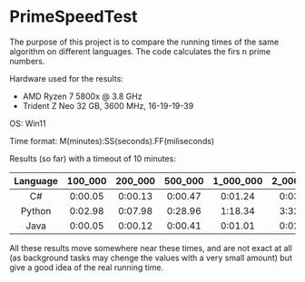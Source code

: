 # PrimeSpeedTest

The purpose of this project is to compare the running times of the same algorithm on different languages. The code calculates the firs n prime numbers.

Hardware used for the results:
 - AMD Ryzen 7 5800x @ 3.8 GHz
 - Trident Z Neo 32 GB, 3600 MHz, 16-19-19-39

OS: Win11

Time format: M(minutes):SS(seconds).FF(miliseconds)

Results (so far) with a timeout of 10 minutes:

Language | 100_000 | 200_000 | 500_000 | 1_000_000 | 2_000_000 | 5_000_000 | 10_000_000 | 20_000_000 | 50_000_000
:-------:|:-------:|:-------:|:-------:|:---------:|:---------:|:---------:|:----------:|:----------:|:----------:
C#       |0:00.05  |0:00.13  |0:00.47  |0:01.24    |0:03.32    |0:12.33    |0:33.47     |1:31.06     |5:43.62
Python   |0:02.98  |0:07.98  |0:28.96  |1:18.34    |3:32.13    |DNF        |DNF         |DNF         |DNF
Java     |0:00.05  |0:00.12  |0:00.41  |0:01.01    |0:02.72    |0:09.94    |0:26.77     |1:12.40     |4:31.81

All these results move somewhere near these times, and are not exact at all (as background tasks may chenge the values with a very small amount) but give a good idea of the real running time.
